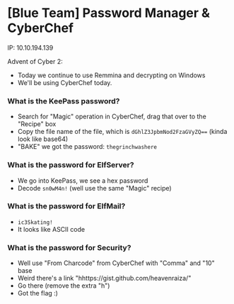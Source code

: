 # [Blue Team] Password Manager & CyberChef

IP: 10.10.194.139

Advent of Cyber 2: 

- Today we continue to use Remmina and decrypting on Windows
- We'll be using CyberChef today.

### What is the KeePass password?
- Search for "Magic" operation in CyberChef, drag that over to the "Recipe" box
- Copy the file name of the file, which is `dGhlZ3JpbmNod2FzaGVyZQ==` (kinda look like base64)
- "BAKE" we got the password: `thegrinchwashere`

### What is the password for ElfServer?
- We go into KeePass, we see a hex password
- Decode `sn0wM4n!` (well use the same "Magic" recipe)

### What is the password for ElfMail?
- `ic3Skating!`
- It looks like ASCII code

### What is the password for Security?
- Well use "From Charcode" from CyberChef with "Comma" and "10" base
- Weird there's a link "hhttps://gist.github.com/heavenraiza/"
- Go there (remove the extra "h")
- Got the flag :)


